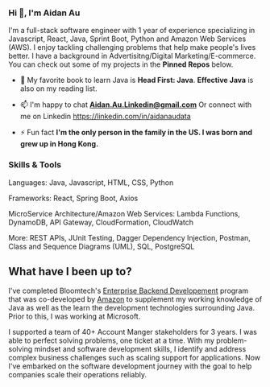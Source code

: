 <h3>Hi 👋, I'm Aidan Au</h3>

I'm a full-stack software engineer with 1 year of experience specializing in Javascript, React, Java, Sprint Boot, Python and Amazon Web Services (AWS). I enjoy tackling challenging problems that help make people's lives better.
I have a background in Advertisitng/Digital Marketing/E-commerce. 
You can check out some of my projects in the **Pinned Repos** below.

- 🌱 My favorite book to learn Java is **Head First: Java**. **Effective Java** is also on my reading list. 

- 📫 I'm happy to chat **Aidan.Au.Linkedin@gmail.com** Or connect with me on Linkedin https://linkedin.com/in/aidanaudata

- ⚡ Fun fact **I'm the only person in the family in the US. I was born and grew up in Hong Kong.**

<h3> Skills & Tools </h3>

Languages: Java, Javascript, HTML, CSS, Python

Frameworks: React, Spring Boot, Axios

MicroService Architecture/Amazon Web Services: Lambda Functions, DynamoDB, API Gateway, CloudFormation, CloudWatch

More: REST APIs, JUnit Testing, Dagger Dependency Injection, Postman, Class and Sequence Diagrams (UML), SQL, PostgreSQL

## What have I been up to? ##
I've completed Bloomtech's [Enterprise Backend Developement](https://www.bloomtech.com/courses/backend-development) program that was co-developed by [Amazon](https://amazontechnicalacademy.com/training-providers) to supplement my working knowledge of Java as well as the learn the development technologies surrounding Java. Prior to this, I was working at Microsoft. 

I supported a team of 40+ Account Manger stakeholders for 3 years. I was able to perfect solving problems, one ticket at a time. With my problem-solving mindset and software development skills, I identify and address complex business challenges such as scaling support for applications. Now I've embarked on the software development journey with the goal to help companies scale their operations reliably.
